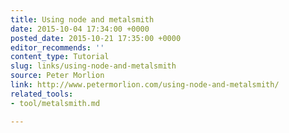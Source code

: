 ```yaml
---
title: Using node and metalsmith
date: 2015-10-04 17:34:00 +0000
posted_date: 2015-10-21 17:35:00 +0000
editor_recommends: ''
content_type: Tutorial
slug: links/using-node-and-metalsmith
source: Peter Morlion
link: http://www.petermorlion.com/using-node-and-metalsmith/
related_tools:
- tool/metalsmith.md

---
```

